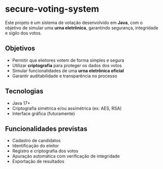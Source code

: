 # secure-voting-system

Este projeto é um sistema de votação desenvolvido em **Java**, com o objetivo de simular uma **urna eletrônica**, garantindo segurança, integridade e sigilo dos votos.

## Objetivos

- Permitir que eleitores votem de forma simples e segura
- Utilizar **criptografia** para proteger os dados dos votos
- Simular funcionalidades de uma **urna eletrônica oficial**
- Garantir auditabilidade e transparência no processo

## Tecnologias

- Java 17+
- Criptografia simétrica e/ou assimétrica (ex: AES, RSA)
- Interface gráfica (futuramente)

## Funcionalidades previstas

- Cadastro de candidatos
- Identificação do eleitor
- Registro e criptografia dos votos
- Apuração automática com verificação de integridade
- Exportação de resultados

